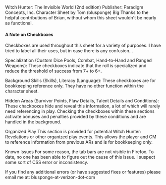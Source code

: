 Witch Hunter: The Invisible World (2nd edition)
Publisher: Paradigm Concepts, Inc.
Character Sheet by Tom (blusponge)
Big Thanks to the helpful contributions of Brian, without whom this sheet wouldn't be nearly as functional.

<h4>A Note on Checkboxes</h4>
Checkboxes are used throughout this sheet for a variety of purposes.  I have tried to label all their uses, but in case there is any confusion…

Specialization (Custom Dice Pools, Combat, Hand-to-Hand and Ranged Weapons): These checkboxes indicate that the roll is specialized and reduce the threshold of success from 7+ to 6+.

Background Skills (Skills), Literacy (Language): These checkboxes are for bookkeeping reference only.  They have no other function within the character sheet.

Hidden Areas (Survivor Points, Flaw Details, Talent Details and Conditions): These chackboxes hide and reveal this information, a lot of which will rarely need referencing in play.  Checking the checkboxes within these sections activate bonuses and penalties provided by these conditions and are handled in the background.

Organized Play
This section is provided for potential Witch Hunter: Revelations or other organized play events.  This allows the player and GM to reference information from previous ARs  and is for bookkeeping only.

Known Issues
For some reason, the tab bars are not visible in Firefox.  To date, no one has been able to figure out the cause of this issue.  I suspect some sort of CSS error or inconsistency.

If you find any additional errors (or have suggested fixes or features) please email me at: blusponge-at-verizon-dot-com

